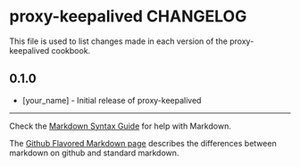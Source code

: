 # proxy-keepalived CHANGELOG

This file is used to list changes made in each version of the proxy-keepalived cookbook.

## 0.1.0
- [your_name] - Initial release of proxy-keepalived

- - -
Check the [Markdown Syntax Guide](http://daringfireball.net/projects/markdown/syntax) for help with Markdown.

The [Github Flavored Markdown page](http://github.github.com/github-flavored-markdown/) describes the differences between markdown on github and standard markdown.
